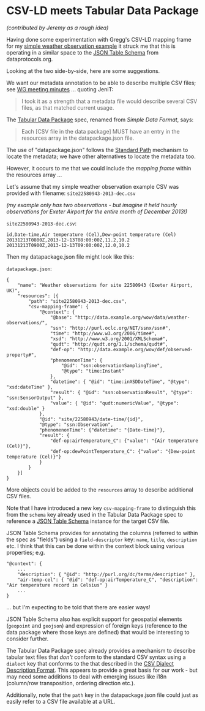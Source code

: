 # CSV-LD meets Tabular Data Package

_(contributed by Jeremy as a rough idea)_

Having done some experimentation with Gregg's CSV-LD mapping frame for my 
[simple weather observation example](https://github.com/w3c/csvw/blob/gh-pages/examples/simple-weather-observation.md#csv-ld-mapping-frame-guestimate) 
it struck me that this is operating in a similar space to the 
[JSON Table Schema](http://dataprotocols.org/json-table-schema/) from dataprotocols.org.

Looking at the two side-by-side, here are some suggestions.

We want our metadata annotation to be able to describe multiple CSV files; see [WG meeting minutes](http://www.w3.org/2014/03/26-csvw-minutes.html)
... quoting JeniT: 

> I took it as a strength that a metadata file would describe several CSV files, as that matched current usage.

The [Tabular Data Package](http://dataprotocols.org/tabular-data-package/) spec, renamed from _Simple Data Format_, says:

> Each \[CSV file in the data package\] MUST have an entry in the resources array in the datapackage.json file.

The use of "datapackage.json" follows the [Standard Path](http://w3c.github.io/csvw/syntax/#standard-path) 
mechanism to locate the metadata; we have other alternatives to locate the metadata too.

However, it occurs to me that we could include the _mapping frame_ within the resources array ...

Let's assume that my simple weather observation example CSV was provided with filename: `site22580943-2013-dec.csv` 

_(my example only has two observations - but imagine it held hourly observations for Exeter Airport for the 
entire month of December 2013!)_

`site22580943-2013-dec.csv`:

```
id,Date-time,Air temperature (Cel),Dew-point temperature (Cel)
20131213T0800Z,2013-12-13T08:00:00Z,11.2,10.2
20131213T0900Z,2013-12-13T09:00:00Z,12.0,10.2
```

Then my datapackage.json file might look like this:

`datapackage.json`:

```
{
    "name": "Weather observations for site 22580943 (Exeter Airport, UK)",
    "resources": [{
        "path": "site22580943-2013-dec.csv",
        "csv-mapping-frame": {
            "@context": {
                "@base": "http://data.example.org/wow/data/weather-observations/",
                "ssn": "http://purl.oclc.org/NET/ssnx/ssn#",
                "time": "http://www.w3.org/2006/time#",
                "xsd": "http://www.w3.org/2001/XMLSchema#",
                "qudt": "http://qudt.org/1.1/schema/qudt#",
                "def-op": "http://data.example.org/wow/def/observed-property#",
                "phenomenonTime": {
                    "@id": "ssn:observationSamplingTime",
                    "@type": "time:Instant"
                },
                "datetime": { "@id": "time:inXSDDateTime", "@type": "xsd:dateTime" },
                "result": { "@id": "ssn:observationResult", "@type": "ssn:SensorOutput" },
                "value": { "@id": "qudt:numericValue", "@type": "xsd:double" }
            },
            "@id": "site/22580943/date-time/{id}",
            "@type": "ssn:Observation",
            "phenomenonTime": {"datetime": "{Date-time}"},
            "result": {
                "def-op:airTemperature_C": {"value": "{Air temperature (Cel)}"},
                "def-op:dewPointTemperature_C": {"value": "{Dew-point temperature (Cel)}"}
            }
        }
    }]
}
```

More objects could be added to the `resources` array to describe additional CSV files.

Note that I have introduced a new key `csv-mapping-frame` to distinguish this from the `schema` 
key already used in the Tabular Data Package spec to reference a 
[JSON Table Schema](http://dataprotocols.org/json-table-schema/) instance for the target CSV file.

JSON Table Schema provides for annotating the columns (referred to within the spec as "fields") using a 
`field-descriptor` key: `name`, `title`, `description` etc. I think that this can be done within the 
context block using various properties; e.g. 

```
"@context": {
    ...
    "description": { "@id": "http://purl.org/dc/terms/description" },
    "air-temp-cel": { "@id": "def-op:airTemperature_C", "description": "Air temperature record in Celsius" }
    ...
}
```

... but I'm expecting to be told that there are easier ways!

JSON Table Schema also has explicit support for geospatial elements (`geopoint` and 
`geojson`) and expression of foreign keys (reference to the data package where those keys are defined) 
that would be interesting to consider further.

The Tabular Data Package spec already provides a mechanism to describe tabular text files that _don't_ 
conform to the standard CSV syntax using a `dialect` key that conforms to the that described in the 
[CSV Dialect Description Format](http://dataprotocols.org/csv-dialect/). This appears to provide a great 
basis for our work - but may need some additions to deal with emerging issues like i18n (column/row 
transposition, ordering direction etc.).  

Additionally, note that the `path` key in the datapackage.json file could just as easily refer to a 
CSV file available at a URL.
